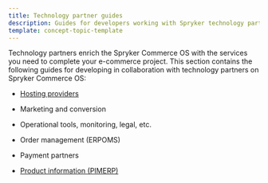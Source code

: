 ```yaml
---
title: Technology partner guides
description: Guides for developers working with Spryker technology partners
template: concept-topic-template
---
```


Technology partners enrich the Spryker Commerce OS with the services you need to complete your e-commerce project. This section contains the following guides for developing in collaboration with technology partners on Spryker Commerce OS:  

* [Hosting providers](https://docs.spryker.com/docs/scos/dev/technology-partner-guides/202204.0/hosting-providers/integrating-heroku.html)

* Marketing and conversion

* Operational tools, monitoring, legal, etc.

* Order management (ERPOMS)

* Payment partners

* [Product information (PIMERP)](docs/scos/dev/technology-partner-guides/202204.0/product-information-pimerp/akeneo/installing-and-configuring-akeneo.html)
